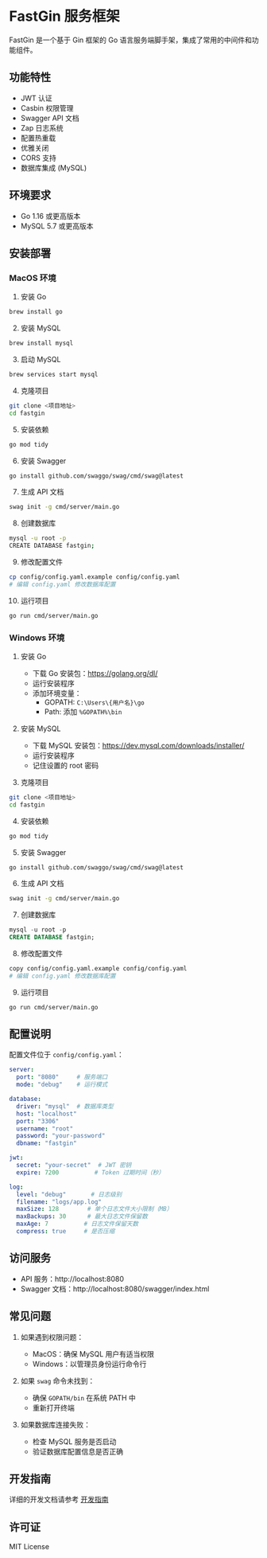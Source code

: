 # FastGin 服务框架

FastGin 是一个基于 Gin 框架的 Go 语言服务端脚手架，集成了常用的中间件和功能组件。

## 功能特性

- JWT 认证
- Casbin 权限管理
- Swagger API 文档
- Zap 日志系统
- 配置热重载
- 优雅关闭
- CORS 支持
- 数据库集成 (MySQL)

## 环境要求

- Go 1.16 或更高版本
- MySQL 5.7 或更高版本

## 安装部署

### MacOS 环境

1. 安装 Go
```bash
brew install go
```

2. 安装 MySQL
```bash
brew install mysql
```

3. 启动 MySQL
```bash
brew services start mysql
```

4. 克隆项目
```bash
git clone <项目地址>
cd fastgin
```

5. 安装依赖
```bash
go mod tidy
```

6. 安装 Swagger
```bash
go install github.com/swaggo/swag/cmd/swag@latest
```

7. 生成 API 文档
```bash
swag init -g cmd/server/main.go
```

8. 创建数据库
```bash
mysql -u root -p
CREATE DATABASE fastgin;
```

9. 修改配置文件
```bash
cp config/config.yaml.example config/config.yaml
# 编辑 config.yaml 修改数据库配置
```

10. 运行项目
```bash
go run cmd/server/main.go
```

### Windows 环境

1. 安装 Go
   - 下载 Go 安装包：https://golang.org/dl/
   - 运行安装程序
   - 添加环境变量：
     - GOPATH: `C:\Users\{用户名}\go`
     - Path: 添加 `%GOPATH%\bin`

2. 安装 MySQL
   - 下载 MySQL 安装包：https://dev.mysql.com/downloads/installer/
   - 运行安装程序
   - 记住设置的 root 密码

3. 克隆项目
```bash
git clone <项目地址>
cd fastgin
```

4. 安装依赖
```bash
go mod tidy
```

5. 安装 Swagger
```bash
go install github.com/swaggo/swag/cmd/swag@latest
```

6. 生成 API 文档
```bash
swag init -g cmd/server/main.go
```

7. 创建数据库
```sql
mysql -u root -p
CREATE DATABASE fastgin;
```

8. 修改配置文件
```bash
copy config/config.yaml.example config/config.yaml
# 编辑 config.yaml 修改数据库配置
```

9. 运行项目
```bash
go run cmd/server/main.go
```

## 配置说明

配置文件位于 `config/config.yaml`：

```yaml
server:
  port: "8080"     # 服务端口
  mode: "debug"    # 运行模式

database:
  driver: "mysql"  # 数据库类型
  host: "localhost"
  port: "3306"
  username: "root"
  password: "your-password"
  dbname: "fastgin"

jwt:
  secret: "your-secret"  # JWT 密钥
  expire: 7200          # Token 过期时间（秒）

log:
  level: "debug"       # 日志级别
  filename: "logs/app.log"
  maxSize: 128        # 单个日志文件大小限制（MB）
  maxBackups: 30      # 最大日志文件保留数
  maxAge: 7          # 日志文件保留天数
  compress: true     # 是否压缩
```

## 访问服务

- API 服务：http://localhost:8080
- Swagger 文档：http://localhost:8080/swagger/index.html

## 常见问题

1. 如果遇到权限问题：
   - MacOS：确保 MySQL 用户有适当权限
   - Windows：以管理员身份运行命令行

2. 如果 `swag` 命令未找到：
   - 确保 `GOPATH/bin` 在系统 PATH 中
   - 重新打开终端

3. 如果数据库连接失败：
   - 检查 MySQL 服务是否启动
   - 验证数据库配置信息是否正确

## 开发指南

详细的开发文档请参考 [开发指南](docs/development.md)

## 许可证

MIT License
